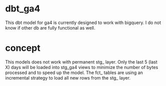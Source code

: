 # dbt_ga4

This dbt model for ga4 is currently designed to work with bigquery. I do not know if other db are fully functional as well. 

# concept

This models does not work with permanent stg_ layer. Only the last 5 (last X) days will be loaded into stg_ga4 views to minimize the number of bytes processed and to speed up the model. The fct_ tables are using an incremental strategy to load all new rows from the stg_ layer.



